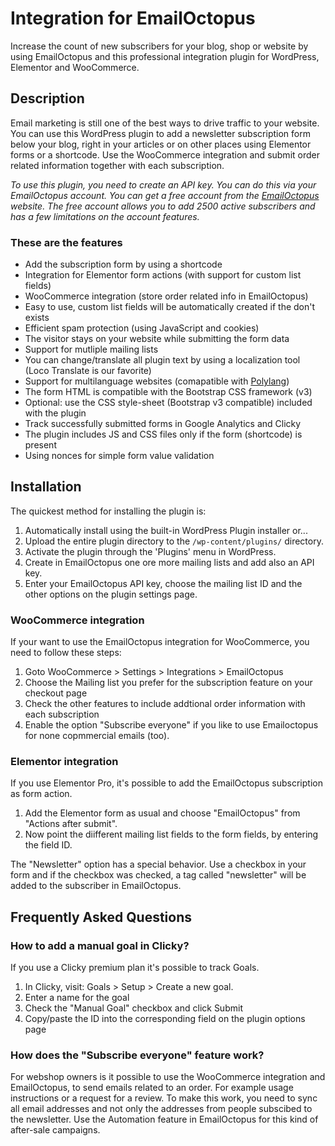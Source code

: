 # Integration for EmailOctopus

Increase the count of new subscribers for your blog, shop or website by using EmailOctopus and this professional integration plugin for WordPress, Elementor and WooCommerce.

## Description

Email marketing is still one of the best ways to drive traffic to your website. You can use this WordPress plugin to add a newsletter subscription form below your blog, right in your articles or on other places using Elementor forms or a shortcode. Use the WooCommerce integration and submit order related information together with each subscription.

*To use this plugin, you need to create an API key. You can do this via your EmailOctopus account. You can get a free account from the [EmailOctopus](https://emailoctopus.com/?ali=cb359bbf-1b33-11ea-be00-06b4694bee2a) website. The free account allows you to add 2500 active subscribers and has a few limitations on the account features.*

### These are the features

* Add the subscription form by using a shortcode
* Integration for Elementor form actions (with support for custom list fields)
* WooCommerce integration (store order related info in EmailOctopus)
* Easy to use, custom list fields will be automatically created if the don't exists
* Efficient spam protection (using JavaScript and cookies)
* The visitor stays on your website while submitting the form data
* Support for mutliple mailing lists
* You can change/translate all plugin text by using a localization tool (Loco Translate is our favorite)
* Support for multilanguage websites (comapatible with [Polylang](https://wordpress.org/plugins/polylang/))
* The form HTML is compatible with the Bootstrap CSS framework (v3)
* Optional: use the CSS style-sheet (Bootstrap v3 compatible) included with the plugin
* Track successfully submitted forms in Google Analytics and Clicky
* The plugin includes JS and CSS files only if the form (shortcode) is present
* Using nonces for simple form value validation

## Installation

The quickest method for installing the plugin is:

1. Automatically install using the built-in WordPress Plugin installer or...
1. Upload the entire plugin directory to the `/wp-content/plugins/` directory.
1. Activate the plugin through the 'Plugins' menu in WordPress.
1. Create in EmailOctopus one ore more mailing lists and add also an API key.
1. Enter your EmailOctopus API key, choose the mailing list ID and the other options on the plugin settings page.

### WooCommerce integration

If your want to use the EmailOctopus integration for WooCommerce, you need to follow these steps:

1. Goto WooCommerce > Settings > Integrations > EmailOctopus
1. Choose the Mailing list you prefer for the subscription feature on your checkout page
1. Check the other features to include addtional order information with each subscription
1. Enable the option "Subscribe everyone" if you like to use Emailoctopus for none copmmercial emails (too).

### Elementor integration

If you use Elementor Pro, it's possible to add the EmailOctopus subscription as form action.

1. Add the Elementor form as usual and choose "EmailOctopus" from "Actions after submit".
1. Now point the diifferent mailing list fields to the form fields, by entering the field ID.

The "Newsletter" option has a special behavior. Use a checkbox in your form and if the checkbox was checked, a tag called "newsletter" will be added to the subscriber in EmailOctopus.


## Frequently Asked Questions

### How to add a manual goal in Clicky?

If you use a Clicky premium plan it's possible to track Goals.

1. In Clicky, visit: Goals > Setup > Create a new goal.
1. Enter a name for the goal
1. Check the "Manual Goal" checkbox and click Submit
1. Copy/paste the ID into the corresponding field on the plugin options page

### How does the "Subscribe everyone" feature work?

For webshop owners is it possible to use the WooCommerce integration and EmailOctopus, to send emails related to an order. For example usage instructions or a request for a review. To make this work, you need to sync all email addresses and not only the addresses from people subscibed to the newsletter. Use the Automation feature in EmailOctopus for this kind of after-sale campaigns.
